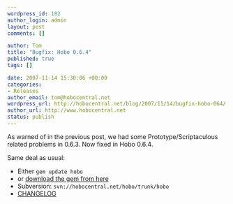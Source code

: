 ```yaml
--- 
wordpress_id: 182
author_login: admin
layout: post
comments: []

author: Tom
title: "Bugfix: Hobo 0.6.4"
published: true
tags: []

date: 2007-11-14 15:30:06 +00:00
categories: 
- Releases
author_email: tom@hobocentral.net
wordpress_url: http://hobocentral.net/blog/2007/11/14/bugfix-hobo-064/
author_url: http://www.hobocentral.net
status: publish
---
```

As warned of in the previous post, we had some Prototype/Scriptaculous related problems in 0.6.3. Now fixed in Hobo 0.6.4.

Same deal as usual:

 * Either `gem update hobo`
 * or [download the gem from here](/gems/hobo-0.6.4.gem)
 * Subversion: `svn://hobocentral.net/hobo/trunk/hobo`
 * [CHANGELOG](/gems/CHANGES.txt)
